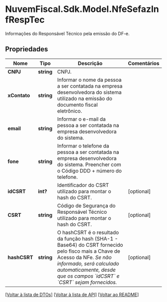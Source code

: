 # NuvemFiscal.Sdk.Model.NfeSefazInfRespTec
Informações do Responsável Técnico pela emissão do DF-e.

## Propriedades

Nome | Tipo | Descrição | Comentários
------------ | ------------- | ------------- | -------------
**CNPJ** | **string** | CNPJ. | 
**xContato** | **string** | Informar o nome da pessoa a ser contatada na empresa desenvolvedora do sistema utilizado na emissão do documento fiscal eletrônico. | 
**email** | **string** | Informar o e-mail da pessoa a ser contatada na empresa desenvolvedora do sistema. | 
**fone** | **string** | Informar o telefone da pessoa a ser contatada na empresa desenvolvedora do sistema. Preencher com o Código DDD + número do telefone. | 
**idCSRT** | **int?** | Identificador do CSRT utilizado para montar o hash do CSRT. | [optional] 
**CSRT** | **string** | Código de Segurança do Responsável Técnico utilizado para montar o hash do CSRT. | [optional] 
**hashCSRT** | **string** | O hashCSRT é o resultado da função hash (SHA-1 - Base64) do CSRT fornecido pelo fisco mais a Chave de Acesso da NFe.    *Se não informado, será calculado automaticamente, desde que os campos &#x60;idCSRT&#x60; e &#x60;CSRT&#x60; sejam fornecidos.* | [optional] 

[[Voltar à lista de DTOs]](../README.md#documentation-for-models) [[Voltar à lista de API]](../README.md#documentation-for-api-endpoints) [[Voltar ao README]](../README.md)

